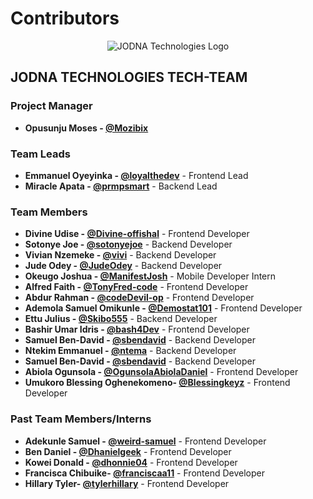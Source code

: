 # Contributors

<p align="center">
  <img src="./assets/jodnalogo.png" alt="JODNA Technologies Logo">
</p>

## JODNA TECHNOLOGIES TECH-TEAM

### Project Manager

- **Opusunju Moses - [@Mozibix](https://github.com/Mozibix)**

### Team Leads

- **Emmanuel Oyeyinka - [@loyalthedev](https://github.com/loyalthedev)** - Frontend Lead
- **Miracle Apata - [@prmpsmart](https://github.com/prmpsmart)** - Backend Lead

### Team Members

- **Divine Udise - [@Divine-offishal](https://github.com/Divine-offishal)** - Frontend Developer
- **Sotonye Joe - [@sotonyejoe](https://github.com/sotonyejoe)** - Backend Developer
- **Vivian Nzemeke - [@vivi](https://github.com/vivinero)** - Backend Developer
- **Jude Odey - [@JudeOdey](https://github.com/odey123)** - Backend Developer
- **Okeugo Joshua - [@ManifestJosh](https://github.com/ManifestJosh)** - Mobile Developer Intern
- **Alfred Faith - [@TonyFred-code](https://github.com/TonyFred-code/)** - Frontend Developer
- **Abdur Rahman - [@codeDevil-op](https://github.com/codeDevil-op)** - Frontend Developer
- **Ademola Samuel Omikunle - [@Demostat101](https://github.com/Demostat101)** - Frontend Developer
- **Ettu Julius - [@Skibo555](https://github.com/Skibo555)** - Backend Developer
- **Bashir Umar Idris - [@bash4Dev](https://github.com/bash4dev)** - Frontend Developer
- **Samuel Ben-David - [@sbendavid](https://github.com/sbendavid)** - Backend Developer
- **Ntekim Emmanuel - [@ntema](https://github.com/ntema)** - Backend Developer
- **Samuel Ben-David - [@sbendavid](https://github.com/sbendavid)** - Backend Developer
- **Abiola Ogunsola - [@OgunsolaAbiolaDaniel](https://github.com/OgunsolaAbiolaDaniel)** - Frontend Developer
- **Umukoro Blessing Oghenekomeno- [@Blessingkeyz](https://github.com/blessingkeyz)** - Frontend Developer

###

### Past Team Members/Interns

- **Adekunle Samuel - [@weird-samuel](https://github.com/weird-samuel)** - Frontend Developer
- **Ben Daniel - [@Dhanielgeek](https://github.com/Dhanielgeek)** - Frontend Developer
- **Kowei Donald - [@dhonnie04](https://github.com/dhonnie04)** - Frontend Developer
- **Francisca Chibuike- [@franciscaa11](https://github.com/franciscaa11)** - Frontend Developer
- **Hillary Tyler- [@tylerhillary](https://github.com/tylerhillary)** - Frontend Developer
